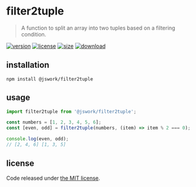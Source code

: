 # filter2tuple
> A function to split an array into two tuples based on a filtering condition.

[![version][version-image]][version-url]
[![license][license-image]][license-url]
[![size][size-image]][size-url]
[![download][download-image]][download-url]

## installation
```shell
npm install @jswork/filter2tuple
```

## usage
```js
import filter2tuple from '@jswork/filter2tuple';

const numbers = [1, 2, 3, 4, 5, 6];
const [even, odd] = filter2tuple(numbers, (item) => item % 2 === 0);

console.log(even, odd);
// [2, 4, 6] [1, 3, 5]
```

## license
Code released under [the MIT license](https://github.com/afeiship/filter2tuple/blob/master/LICENSE.txt).

[version-image]: https://img.shields.io/npm/v/@jswork/filter2tuple
[version-url]: https://npmjs.org/package/@jswork/filter2tuple

[license-image]: https://img.shields.io/npm/l/@jswork/filter2tuple
[license-url]: https://github.com/afeiship/filter2tuple/blob/master/LICENSE.txt

[size-image]: https://img.shields.io/bundlephobia/minzip/@jswork/filter2tuple
[size-url]: https://github.com/afeiship/filter2tuple/blob/master/dist/index.min.js

[download-image]: https://img.shields.io/npm/dm/@jswork/filter2tuple
[download-url]: https://www.npmjs.com/package/@jswork/filter2tuple
